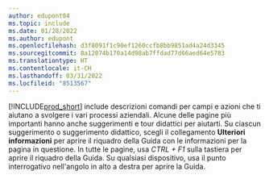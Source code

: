 ```yaml
---
author: edupont04
ms.topic: include
ms.date: 01/28/2022
ms.author: edupont
ms.openlocfilehash: d3f8091f1c90ef1260ccfb8bb9851ad4a24d3345
ms.sourcegitcommit: 8a12074b170a14d98ab7ffdad77d66aed64e5783
ms.translationtype: HT
ms.contentlocale: it-CH
ms.lasthandoff: 03/31/2022
ms.locfileid: "8513567"
---
```

[!INCLUDE[prod_short](prod_short.md)] include descrizioni comandi per campi e azioni che ti aiutano a svolgere i vari processi aziendali. Alcune delle pagine più importanti hanno anche suggerimenti e tour didattici per aiutarti. Su ciascun suggerimento o suggerimento didattico, scegli il collegamento **Ulteriori informazioni** per aprire il riquadro della Guida con le informazioni per la pagina in questione. In tutte le pagine, usa *CTRL + F1* sulla tastiera per aprire il riquadro della Guida. Su qualsiasi dispositivo, usa il punto interrogativo nell'angolo in alto a destra per aprire la Guida.  
